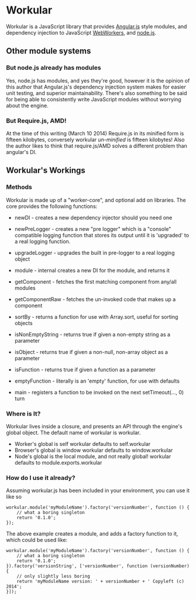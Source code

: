 Workular
========

Workular is a JavaScript library that provides [Angular.js](http://angularjs.org/)
style modules, and dependency injection to JavaScript
[WebWorkers](https://developer.mozilla.org/en-US/docs/Web/Guide/Performance/Using_web_workers),
and [node.js](http://nodejs.org/).

## Other module systems

### But node.js already has modules

Yes, node.js has modules, and yes they're good, however it is the opinion of this
author that Angular.js's dependency injection system makes for easier unit testing,
and superior maintainability.  There's also something to be said for being able
to consistently write JavaScript modules without worrying about the engine.

### But Require.js, AMD!

At the time of this writing (March 10 2014) Require.js in its minified form is
fifteen kilobytes, conversely workular _un-minified_ is fifteen kilobytes!  Also
the author likes to think that require.js/AMD solves a different problem than
angular's DI.

## Workular's Workings

### Methods

Workular is made up of a "worker-core", and optional add on libraries.  The core
provides the following functions:

* newDI - creates a  new dependency injector should you need one

* newPreLogger - creates a new "pre logger" which is a "console" compatible logging
 function that stores its output until it is 'upgraded' to a real logging function.
* upgradeLogger - upgrades the built in pre-logger to a real logging object

* module - internal creates a new DI for the module, and returns it

* getComponent - fetches the first matching component from any/all modules
* getComponentRaw - fetches the un-invoked code that makes up a component

* sortBy - returns a function for use with Array.sort, useful for sorting objects

* isNonEmptyString - returns true if given a non-empty string as a parameter
* isObject - returns true if given a non-null, non-array object as a parameter
* isFunction - returns true if given a function as a parameter
* emptyFunction - literally is an 'empty' function, for use with defaults

* main - registers a function to be invoked on the next setTimeout(..., 0) turn

### Where is It?

Workular lives inside a closure, and presents an API through the engine's global
object. The default name of workular is workular.

* Worker's global is self workular defaults to self.workular
* Browser's global is window workular defaults to window.workular
* Node's global is the local module, and not really global! workular defaults to
module.exports.workular

### How do I use it already?

Assuming workular.js has been included in your environment, you can use it like
so

    workular.module('myModuleName').factory('versionNumber', function () {
        // what a boring singleton
        return '0.1.0';
    });

The above example creates a module, and adds a factory function to it, which could
be used like:

    workular.module('myModuleName').factory('versionNumber', function () {
        // what a boring singleton
        return '0.1.0';
    }).factory('versionString', ['versionNumber', function (versionNumber) {
        // only slightly less boring
        return 'myModuleName version: ' + versionNumber + ' Copyleft (c) 2014';
    }]);




